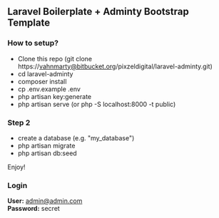## Laravel Boilerplate + Adminty Bootstrap Template

### How to setup?

- Clone this repo (git clone https://vahnmarty@bitbucket.org/pixzeldigital/laravel-adminty.git)
- cd laravel-adminty
- composer install
- cp .env.example .env 
- php artisan key:generate
- php artisan serve (or php -S localhost:8000 -t public)

### Step 2
- create a database (e.g. "my_database")
- php artisan migrate
- php artisan db:seed

Enjoy!

### Login

**User:** admin@admin.com  
**Password:** secret

